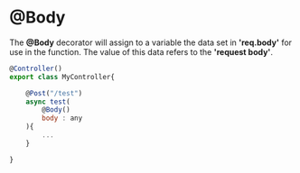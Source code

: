 # @Body

The **@Body** decorator will assign to a variable the data set in **'req.body'** for use in the function.  The value of this data refers to the **'request body'**.

```js
@Controller()
export class MyController{

    @Post("/test")
    async test(
        @Body()
        body : any
    ){
        ...
    }

}
```
